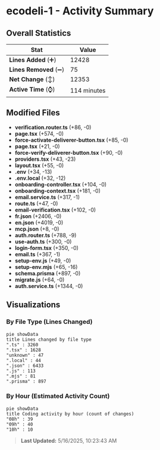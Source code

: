 # ecodeli-1 - Activity Summary 

## Overall Statistics

| Stat                   | Value                                                             |
| ---------------------- | ----------------------------------------------------------------- |
| **Lines Added** (➕)   | 12428                                          |
| **Lines Removed** (➖) | 75                                        |
| **Net Change** (↕)    | 12353                |
| **Active Time** (⌚)   | 114 minutes |


## Modified Files
- **verification.router.ts** (+86, -0)
- **page.tsx** (+574, -0)
- **force-activate-deliverer-button.tsx** (+85, -0)
- **page.tsx** (+21, -0)
- **force-verify-deliverer-button.tsx** (+90, -0)
- **providers.tsx** (+43, -23)
- **layout.tsx** (+55, -0)
- **.env** (+34, -13)
- **.env.local** (+32, -12)
- **onboarding-controller.tsx** (+104, -0)
- **onboarding-context.tsx** (+181, -0)
- **email.service.ts** (+317, -1)
- **route.ts** (+47, -0)
- **email-verification.tsx** (+102, -0)
- **fr.json** (+2406, -0)
- **en.json** (+4019, -0)
- **mcp.json** (+8, -0)
- **auth.router.ts** (+788, -9)
- **use-auth.ts** (+300, -0)
- **login-form.tsx** (+350, -0)
- **email.ts** (+367, -1)
- **setup-env.js** (+49, -0)
- **setup-env.mjs** (+65, -16)
- **schema.prisma** (+897, -0)
- **migrate.js** (+64, -0)
- **auth.service.ts** (+1344, -0)

## Visualizations

### By File Type (Lines Changed)

```mermaid
pie showData
title Lines changed by file type
".ts" : 3260
".tsx" : 1628
"unknown" : 47
".local" : 44
".json" : 6433
".js" : 113
".mjs" : 81
".prisma" : 897
```

### By Hour (Estimated Activity Count)

```mermaid
pie showData
title Coding activity by hour (count of changes)
"08h" : 39
"09h" : 40
"10h" : 10
```


> **Last Updated:** 5/16/2025, 10:23:43 AM